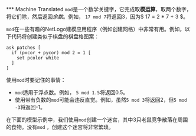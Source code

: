 ﻿*** Machine Translated
`mod`是一个数学关键字，它完成取**模运算**，取两个数字，将它们除，然后返回*余数*。例如， `17 mod 7`将返回3，因为$ 17 = 2 \* 7 + 3 $。

`mod`在一些有趣的NetLogo建模应用程序（例如创建网格）中非常有用。例如，以下代码将创建类似于棋盘的棋盘格图案：



```
ask patches [
  if (pxcor + pycor) mod 2 = 1 [
    set pcolor white
  ] 
]
```


使用`mod`时要记住的事情：

- `mod`适用于浮点数。例如， `5 mod 1.5`将返回0.5。
- 使用带有负数的`mod`可能会违反直觉。例如，虽然`5 mod 3`将返回2，但`5 mod -3`将返回-1。


在下面的模型示例中，我们使用`mod`创建一个迷宫，其中3只老鼠竞争散落在周围的食物。没有`mod` ，创建这个迷宫将非常繁琐。